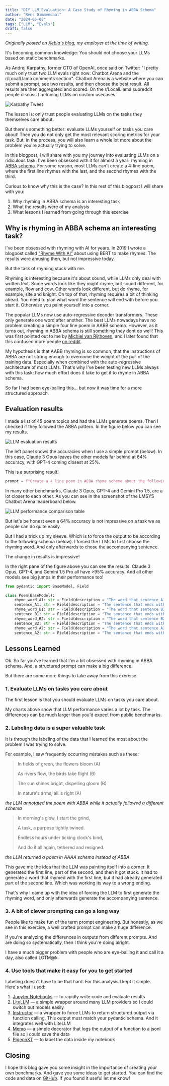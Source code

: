 ```yaml
---
title: "DIY LLM Evaluation: A Case Study of Rhyming in ABBA Schema"
author: "Rens Dimmendaal"
date: "2024-05-08"
tags: ["LLM", "Evals"]
draft: false
---
```


*Originally posted on [Xebia's blog](https://xebia.com/blog/lessons-learned-from-a-diy-llm-benchmark/), my employer at the time of writing.*

It's becoming common knowledge: You should not choose your LLMs based on static benchmarks.

As Andrej Karpathy, former CTO of OpenAI, once said on Twitter: "I pretty much only trust two LLM evals right now: Chatbot Arena and the r/LocalLlama comments section". Chatbot Arena is a website where you can submit a prompt, see two results, and then choose the best result. All results are then aggregated and scored. On the r/LocalLlama subreddit people discuss finetuning LLMs on custom usecases.

![Karpathy Tweet](abba-karpaty-tweet.webp)

The lesson is: only trust people evaluating LLMs on the tasks they themselves care about.

But there's something better: evaluate LLMs yourself on tasks you care about! Then you do not only get the most relevant scoring metrics for your task. But, in the process, you will also learn a whole lot more about the problem you're actually trying to solve.

In this blogpost, I will share with you my journey into evaluating LLMs on a ridiculous task. I've been obsessed with it for almost a year: rhyming in [ABBA schema](https://en.wikipedia.org/wiki/Enclosed_rhyme). For some reason, most LLMs can't create a 4-line poem, where the first line rhymes with the last, and the second rhymes with the third.

Curious to know why this is the case? In this rest of this blogpost I will share with you:

1. Why rhyming in ABBA schema is an interesting task
2. What the results were of my analysis
3. What lessons I learned from going through this exercise

## Why is rhyming in ABBA schema an interesting task?

I've been obsessed with rhyming with AI for years. In 2019 I wrote a blogpost called ["Rhyme With AI"](https://xebia.com/blog/rhyme-with-ai/) about using BERT to make rhymes. The results were amusing then, but not impressive today.

But the task of rhyming stuck with me.

Rhyming is interesting because it's about sound, while LLMs only deal with written text. Some words look like they might rhyme, but sound different, for example, flow and cow. Other words look different, but do rhyme, for example, site and knight. On top of that, rhyming requires a bit of thinking ahead. You need to plan what word the sentence will end with before you start it. Otherwise you paint yourself into a corner.

The popular LLMs now use auto-regressive decoder transformers. These only generate one word after another. The best LLMs nowadays have no problem creating a simple four line poem in AABB schema. However, as it turns out, rhyming in ABBA schema is still something they dont do well! This was first pointed out to me by [Michiel van Rijthoven](https://www.linkedin.com/in/michiel-van-rijthoven-1617741/), and I later found that this confused more people [on reddit](https://www.reddit.com/r/ChatGPT/comments/12kqv7n/chatgpt_is_unable_to_apply_rhyming_rules/).

My hypothesis is that AABB rhyming is so common, that the instructions of ABBA are not strong enough to overcome the weight of the pull of the training data. Especially when combined with the auto-regressive architecture of most LLMs. That's why I've been testing new LLMs always with this task: how much effort does it take to get it to rhyme in ABBA schema.

So far I had been eye-balling this... but now it was time for a more structured approach.

## Evaluation results

I made a list of 45 poem topics and had the LLMs generate poems. Then I checked if they followed the ABBA pattern. In the figure below you can see my results.

![LLM evaluation results](abba-chart.webp)

The left panel shows the accuracies when I use a simple prompt (below). In this case, Claude 3 Opus leaves the other models far behind at 64% accuracy, with GPT-4 coming closest at 25%.

This is a surprising result!

```python
prompt = f"Create a 4 line poem in ABBA rhyme scheme about the following topic: {topic}. Return only the poem."
```

In many other benchmarks, Claude 3 Opus, GPT-4 and Gemini Pro 1.5, are a lot closer to each other. As you can see in the screenshot of the LMSYS Chatbot Arena leaderboard below.

![LLM performance comparison table](abba-table.webp)

But let's be honest even a 64% accuracy is not impressive on a task we as people can do quite easily.

But I had a trick up my sleeve. Which is to force the output to be according to the following schema (below). I forced the LLMs to first choose the rhyming word. And only afterwards to chose the accompanying sentence.

The change in results is impressive!

In the right pane of the figure above you can see the results. Claude 3 Opus, GPT-4, and Gemini 1.5 Pro all have >95% accuracy. And all other models see big jumps in their performance too!

```python
from pydantic import BaseModel, Field

class Poem(BaseModel):
    rhyme_word_A1: str = Field(description = "The word that sentence A1 ends with.")
    sentence_A1: str = Field(description = "The sentence that ends with the rhyme word A1.")
    rhyme_word_B1: str = Field(description = "The word that sentence B1 ends with. It SHOULD NOT rhyme with rhyme_word_A1.")
    sentence_B1: str = Field(description = "The sentence that ends with the rhyme word B1.")
    rhyme_word_B2: str = Field(description = "The word that sentence B2 ends with. It SHOULD rhyme with rhyme_word_B1. It SHOULD NOT rhyme with rhyme_word_A1.")
    sentence_B2: str = Field(description = "The sentence that ends with the rhyme word B2.")
    rhyme_word_A2: str = Field(description = "The word that sentence A2 ends with. It SHOULD rhyme with rhyme_word_A1. It SHOULD NOT rhyme with rhyme_word_B2.")
    sentence_A2: str = Field(description = "The sentence that ends with the rhyme word A2.")
```

## Lessons Learned

Ok. So far you've learned that I'm a bit obsessed with rhyming in ABBA schema. And, a structured prompt can make a big difference.

But there are some more things to take away from this exercise.

### 1. Evaluate LLMs on tasks you care about

The first lesson is that you should evaluate LLMs on tasks you care about.

My charts above show that LLM performance varies a lot by task. The differences can be much larger than you'd expect from public benchmarks.

### 2. Labeling data is a super valuable task

It is through the labeling of the data that I learned the most about the problem I was trying to solve.

For example, I saw frequently occurring mistakes such as these:

> In fields of green, the flowers bloom (A)
> 
> As rivers flow, the birds take flight (B)
> 
> The sun shines bright, dispelling gloom (B)
> 
> In nature's arms, all is right (A)

*the LLM annotated the poem with ABBA while it actually followed a different schema*

> In morning's glow, I start the grind,
> 
> A task, a purpose tightly twined.
> 
> Endless hours under ticking clock's bind,
> 
> And do it all again, tethered and resigned.

*the LLM returned a poem in AAAA schema instead of ABBA*

This gave me the idea that the LLM was painting itself into a corner. It generated the first line, part of the second, and then it got stuck. It had to generate a word that rhymed with the first line, but it had already generated part of the second line. Which was working its way to a wrong ending.

That's why I came up with the idea of forcing the LLM to first generate the rhyming word, and only afterwards generate the accompanying sentence.

### 3. A bit of clever prompting can go a long way

People like to make fun of the term prompt engineering. But honestly, as we see in this exercise, a well crafted prompt can make a huge difference.

If you're analyzing the differences in outputs from different prompts. And are doing so systematically, then I think you're doing alright.

I have a much bigger problem with people who are eye-balling it and call it a day, also called LGTM@k.

### 4. Use tools that make it easy for you to get started

Labeling doesn't have to be that hard. For this analysis I kept it simple. Here's what I used:

1. [Jupyter Notebooks](https://jupyter.org/) — to rapidly write code and evaluate results
2. [LiteLLM](https://docs.litellm.ai/docs/) — a simple wrapper around many LLM providers so I could switch out models easily
3. [Instructor](https://python.useinstructor.com) — a wrapper to force LLMs to return structured output via function calling. This output must match your pydantic schema. And it integrates well with LiteLLM
4. [Memo](https://koaning.github.io/memo/getting-started.html) — a simple decorator that logs the output of a function to a jsonl file so I could save the data
5. [PigeonXT](https://github.com/dennisbakhuis/pigeonXT) — to label the data inside my notebook

## Closing

I hope this blog gave you some insight in the importance of creating your own benchmarks. And gave you some ideas to get started. You can find the code and data on [GitHub](https://github.com/rensdimmendaal/abba_eval). If you found it useful let me know!
